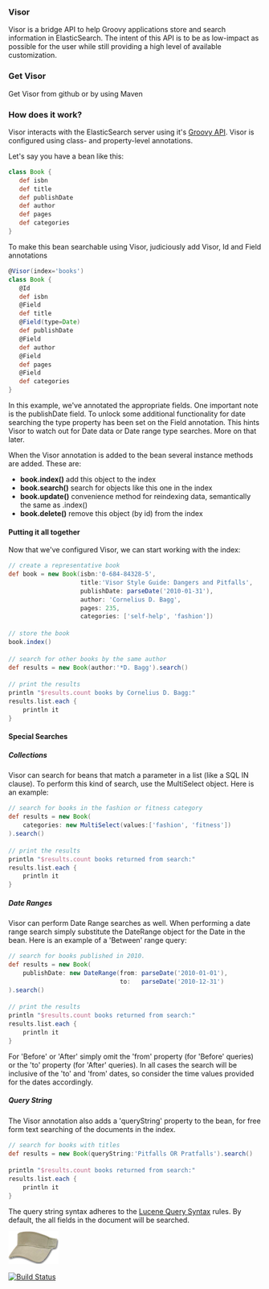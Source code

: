               
### Visor 
Visor is a bridge API to help Groovy applications store and search information in ElasticSearch.  The intent of this API is to be as low-impact as possible for the user while still providing a high level of available customization.

### Get Visor

Get Visor from github or by using Maven

### How does it work?

Visor interacts with the ElasticSearch server using it's [Groovy API](http://www.elasticsearch.org/guide/reference/groovy-api/).   Visor is configured using class- and property-level annotations.

Let's say you have a bean like this:

```groovy
class Book {
   def isbn
   def title
   def publishDate
   def author
   def pages
   def categories
}                 
```
To make this bean searchable using Visor, judiciously add Visor, Id and Field annotations

```groovy
@Visor(index='books')
class Book {
   @Id
   def isbn
   @Field
   def title
   @Field(type=Date)
   def publishDate
   @Field
   def author
   @Field
   def pages
   @Field
   def categories
}
```
In this example, we've annotated the appropriate fields.  One important note is the publishDate field.  To unlock some additional functionality for date searching the type property has been set on the Field annotation.  This hints Visor to watch out for Date data or Date range type searches.  More on that later.

When the Visor annotation is added to the bean several instance methods are added.  These are:

* **book.index()**   add this object to the index
* **book.search()**   search for objects like this one in the index
* **book.update()**   convenience method for reindexing data, semantically the same as .index()
* **book.delete()**   remove this object (by id) from the index

#### Putting it all together

Now that we've configured Visor, we can start working with the index:

```groovy
// create a representative book
def book = new Book(isbn:'0-684-84328-5', 
                    title:'Visor Style Guide: Dangers and Pitfalls',
                    publishDate: parseDate('2010-01-31'),
                    author: 'Cornelius D. Bagg',
                    pages: 235,
                    categories: ['self-help', 'fashion'])

// store the book                   
book.index()

// search for other books by the same author
def results = new Book(author:'*D. Bagg').search()

// print the results
println "$results.count books by Cornelius D. Bagg:"
results.list.each {
    println it
}
```

#### Special Searches

##### Collections

Visor can search for beans that match a parameter in a list (like a SQL IN clause).  To perform this kind of search, use the MultiSelect object.  Here is an example:

```groovy
// search for books in the fashion or fitness category
def results = new Book(
    categories: new MultiSelect(values:['fashion', 'fitness'])
).search()

// print the results
println "$results.count books returned from search:"
results.list.each {
    println it
}
```

##### Date Ranges

Visor can perform Date Range searches as well.  When performing a date range search simply substitute the DateRange object for the Date in the bean.  Here is an example of a 'Between' range query:

```groovy
// search for books published in 2010.
def results = new Book(
    publishDate: new DateRange(from: parseDate('2010-01-01'), 
                               to:   parseDate('2010-12-31')
).search()

// print the results
println "$results.count books returned from search:"
results.list.each {
    println it
}
```

For 'Before' or 'After' simply omit the 'from' property (for 'Before' queries) or the 'to' property (for 'After' queries).  In all cases the search will be inclusive of the 'to' and 'from' dates, so consider the time values provided for the dates accordingly.

##### Query String

The Visor annotation also adds a 'queryString' property to the bean, for free form text searching of the documents in the index.

```groovy
// search for books with titles
def results = new Book(queryString:'Pitfalls OR Pratfalls').search()

println "$results.count books returned from search:"
results.list.each {
    println it
}
```

The query string syntax adheres to the [Lucene Query Syntax](http://lucene.apache.org/core/3_6_0/queryparsersyntax.html) rules.  By default, the all fields in the document will be searched. 

[![Visor](https://github.com/morologous/visor/raw/master/site/visor.png)](http://morologous.github.com/visor)

[![Build Status](https://secure.travis-ci.org/morologous/visor.png)](http://travis-ci.org/morologous/visor)